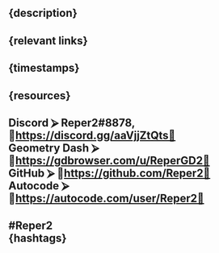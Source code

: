 {description}  
-----------------------------------------------------------------------------------------------------------------------  
{relevant links}  
-----------------------------------------------------------------------------------------------------------------------  
{timestamps}  
-----------------------------------------------------------------------------------------------------------------------  
{resources}  
-----------------------------------------------------------------------------------------------------------------------  
Discord ⮚ Reper2#8878, 🔗https://discord.gg/aaVjjZtQts🔗  
Geometry Dash ⮚ 🔗https://gdbrowser.com/u/ReperGD2🔗  
GitHub ⮚ 🔗https://github.com/Reper2🔗  
Autocode ⮚ 🔗https://autocode.com/user/Reper2🔗  
-----------------------------------------------------------------------------------------------------------------------  
#Reper2  
{hashtags}  
-----------------------------------------------------------------------------------------------------------------------  